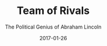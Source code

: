 ---
date: 2017-01-26
dateYear: 2017
isbn: 9781451688092
title: Team of Rivals
subtitle: The Political Genius of Abraham Lincoln
description: "An analysis of Abraham Lincoln's political talents identifies the character strengths and abilities that enabled his successful election, in an account that also describes how he used the same abilities to rally former opponents in winning the Civil War."
cover: cover-team-of-rivals.jpeg
coverGoogle: https://books.google.com/books/content?id=Cg0bDAAAQBAJ&printsec=frontcover&img=1&zoom=1&edge=curl&source=gbs_api
pageCount: 944
authors: Doris Kearns Goodwin
publishers: Simon and Schuster
published: 2012-10-16
publishedYear: 2012
shelves:
- non-fiction
---